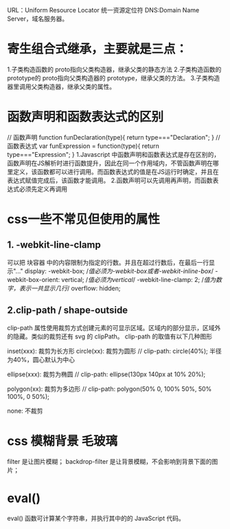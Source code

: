 URL：Uniform Resource Locator 统一资源定位符
DNS:Domain Name Server，域名服务器。


# 寄生组合式继承，主要就是三点：
1.子类构造函数的 proto指向父类构造器，继承父类的静态方法
2.子类构造函数的 prototype的 proto指向父类构造器的 prototype，继承父类的方法。
3.子类构造器里调用父类构造器，继承父类的属性。


 # 函数声明和函数表达式的区别
 // 函数声明
    function funDeclaration(type){
        return type==="Declaration";
}
// 函数表达式
 var funExpression = function(type){
     return type==="Expression";
 }
1.Javascript 中函数声明和函数表达式是存在区别的，函数声明在JS解析时进行函数提升，因此在同一个作用域内，不管函数声明在哪里定义，该函数都可以进行调用。而函数表达式的值是在JS运行时确定，并且在表达式赋值完成后，该函数才能调用。
2.函数声明可以先调用再声明，而函数表达式必须先定义再调用


# css一些不常见但使用的属性
## 1. -webkit-line-clamp
可以把 块容器 中的内容限制为指定的行数。并且在超过行数后，在最后一行显示"..."
display: -webkit-box; /*值必须为-webkit-box或者-webkit-inline-box*/
-webkit-box-orient: vertical; /*值必须为vertical*/
-webkit-line-clamp: 2; /*值为数字，表示一共显示几行*/
overflow: hidden;

## 2.clip-path / shape-outside
clip-path 属性使用裁剪方式创建元素的可显示区域。区域内的部分显示，区域外的隐藏。类似的裁剪还有 svg 的 clipPath。
clip-path 的取值有以下几种图形

inset(xxx): 裁剪为长方形
circle(xx): 裁剪为圆形 // clip-path: circle(40%); 半径为40%，圆心默认为中心

ellipse(xxx): 裁剪为椭圆 // clip-path: ellipse(130px 140px at 10% 20%);

polygon(xx): 裁剪为多边形 // clip-path: polygon(50% 0, 100% 50%, 50% 100%, 0 50%);

none: 不裁剪



# css 模糊背景 毛玻璃
filter 是让图片模糊；
backdrop-filter 是让背景模糊，不会影响到背景下面的图片；


# eval()
eval() 函数可计算某个字符串，并执行其中的的 JavaScript 代码。